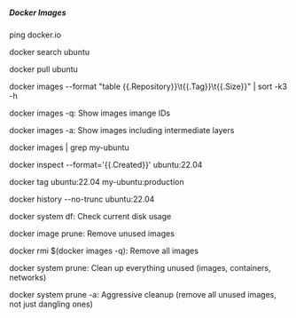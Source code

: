 ##### **Docker Images**



ping docker.io



docker search ubuntu



docker pull ubuntu



docker images --format "table {{.Repository}}\\t{{.Tag}}\\t{{.Size}}" | sort -k3 -h

docker images -q: Show images imange IDs

docker images -a: Show images including intermediate layers

docker images | grep my-ubuntu



docker inspect --format='{{.Created}}' ubuntu:22.04



docker tag ubuntu:22.04 my-ubuntu:production



docker history --no-trunc ubuntu:22.04



docker system df: Check current disk usage

docker image prune: Remove unused images

docker rmi $(docker images -q): Remove all images

docker system prune: Clean up everything unused (images, containers, networks)

docker system prune -a: Aggressive cleanup (remove all unused images, not just dangling ones)








